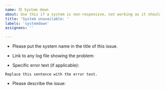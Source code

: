 ```yaml
---
name: 😓 System down
about: Use this if a system is non-responsive, not working as it should, or needs to be marked back online in jenkins
title: 'System unavailable: '
labels: 'systemdown'
assignees: ''

---
```


- Please put the system name in the title of this issue.

- Link to any log file showing the problem:

- Specific error text (if applicable):
```
Replace this sentence with the error text.
```

- Please describe the issue:

